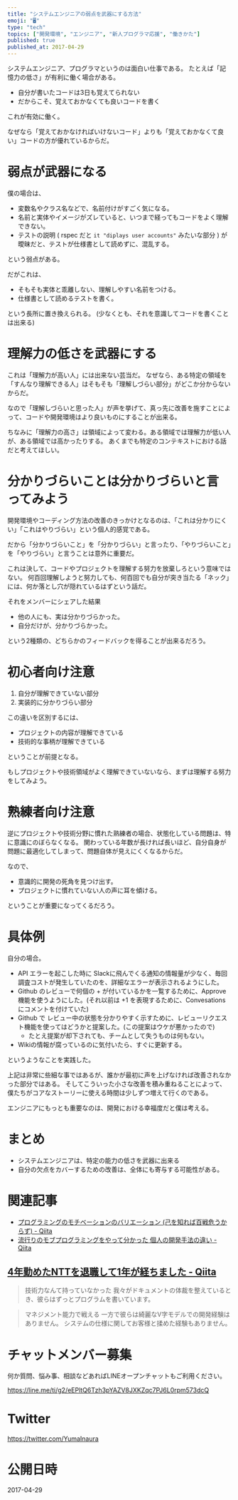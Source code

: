 ```yaml
---
title: "システムエンジニアの弱点を武器にする方法"
emoji: "🖥"
type: "tech"
topics: ["開発環境", "エンジニア", "新人プログラマ応援", "働きかた"]
published: true
published_at: 2017-04-29
---
```



システムエンジニア、プログラマというのは面白い仕事である。
たとえば「記憶力の低さ」が有利に働く場合がある。

- 自分が書いたコードは3日も覚えてられない
- だからこそ、覚えておかなくても良いコードを書く

これが有効に働く。

なぜなら「覚えておかなければいけないコード」よりも「覚えておかなくて良い」コードの方が優れているからだ。

# 弱点が武器になる

僕の場合は、

- 変数名やクラス名などで、名前付けがすごく気になる。
- 名前と実体やイメージがズレていると、いつまで経ってもコードをよく理解できない。
- テストの説明 ( rspec だと `it "diplays user accounts"` みたいな部分 ) が曖昧だと、テストが仕様書として読めずに、混乱する。

という弱点がある。

だがこれは、

- そもそも実体と乖離しない、理解しやすい名前をつける。
- 仕様書として読めるテストを書く。
 
という長所に置き換えられる。
(少なくとも、それを意識してコードを書くことは出来る)

# 理解力の低さを武器にする

これは「理解力が高い人」には出来ない芸当だ。
なぜなら、ある特定の領域を「すんなり理解できる人」はそもそも「理解しづらい部分」がどこか分からないからだ。

なので「理解しづらいと思った人」が声を挙げて、真っ先に改善を施すことによって、コードや開発環境はより良いものにすることが出来る。

ちなみに「理解力の高さ」は領域によって変わる。ある領域では理解力が低い人が、ある領域では高かったりする。
あくまでも特定のコンテキストにおける話だと考えてほしい。


# 分かりづらいことは分かりづらいと言ってみよう

開発環境やコーディング方法の改善のきっかけとなるのは、「これは分かりにくい」「これはやりづらい」という個人的感覚である。

だから「分かりづらいこと」を「分かりづらい」と言ったり、「やりづらいこと」を「やりづらい」と言うことは意外に重要だ。

これは決して、コードやプロジェクトを理解する努力を放棄しろという意味ではない。
何百回理解しようと努力しても、何百回でも自分が突き当たる「ネック」には、何か落とし穴が隠れているはずという話だ。

それをメンバーにシェアした結果

- 他の人にも、実は分かりづらかった。
- 自分だけが、分かりづらかった。

という2種類の、どちらかのフィードバックを得ることが出来るだろう。

# 初心者向け注意

1. 自分が理解できていない部分
1. 実装的に分かりづらい部分

この違いを区別するには、

- プロジェクトの内容が理解できている
- 技術的な事柄が理解できている

ということが前提となる。

もしプロジェクトや技術領域がよく理解できていないなら、まずは理解する努力をしてみよう。

# 熟練者向け注意

逆にプロジェクトや技術分野に慣れた熟練者の場合、状態化している問題は、特に意識にのぼらなくなる。
関わっている年数が長ければ長いほど、自分自身が問題に最適化してしまって、問題自体が見えにくくなるからだ。

なので、

- 意識的に開発の死角を見つけ出す。
- プロジェクトに慣れていない人の声に耳を傾ける。

ということが重要になってくるだろう。

# 具体例

自分の場合。

- API エラーを起こした時に Slackに飛んでくる通知の情報量が少なく、毎回調査コストが発生していたのを、詳細なエラーが表示されるようにした。
- Github のレビューで何個の + が付いているかを一覧するために、Approve機能を使うようにした。(それ以前は +1 を表現するために、Convesations にコメントを付けていた)
- Github で レビュー中の状態を分かりやすく示すために、レビューリクエスト機能を使ってはどうかと提案した。(この提案はウケが悪かったので)
  - たとえ提案が却下されても、チームとして失うものは何もない。
- Wikiの情報が腐っているのに気付いたら、すぐに更新する。

というようなことを実践した。

上記は非常に些細な事ではあるが、誰かが最初に声を上げなければ改善されなかった部分ではある。
そしてこういった小さな改善を積み重ねることによって、僕たちがコアなストーリーに使える時間は少しずつ増えて行くのである。

エンジニアにもっとも重要なのは、開発における幸福度だと僕は考える。

# まとめ

- システムエンジニアは、特定の能力の低さを武器に出来る
- 自分の欠点をカバーするための改善は、全体にも寄与する可能性がある。

# 関連記事

- [プログラミングのモチベーションのバリエーション (己を知れば百戦危うからず) - Qiita](https://qiita.com/YumaInaura/items/a07d46e43f2fbc94ef78#_reference-b120b5cf2c29e6c40ed6)
- [流行りのモブプログラミングをやって分かった 個人の開発手法の違い - Qiita](http://qiita.com/YumaInaura/items/ef2904676ad1707b7001)

## [4年勤めたNTTを退職して1年が経ちました - Qiita](https://qiita.com/__issssey/items/34bb9671aa140a2a9e35)

>技術力なんて持っていなかった
>我々がドキュメントの体裁を整えているとき、彼らはずっとプログラムを書いています。

>マネジメント能力で戦える
>一方で彼らは綺麗なV字モデルでの開発経験はありません。
>システムの仕様に関してお客様と揉めた経験もありません。








<!-- Update From Qiita API -->

# チャットメンバー募集


何か質問、悩み事、相談などあればLINEオープンチャットもご利用ください。

https://line.me/ti/g2/eEPltQ6Tzh3pYAZV8JXKZqc7PJ6L0rpm573dcQ





# Twitter


https://twitter.com/YumaInaura


<!-- Update From Qiita API -->



# 公開日時

2017-04-29
